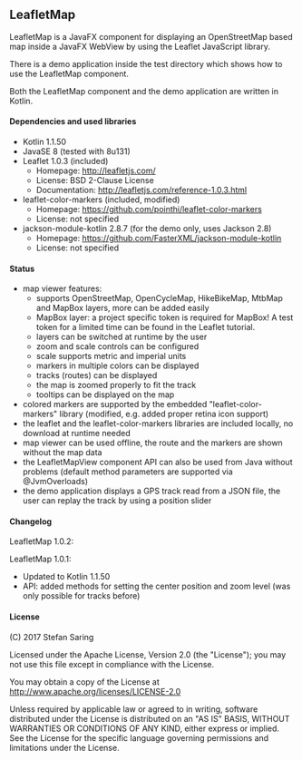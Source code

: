 ## LeafletMap

LeafletMap is a JavaFX component for displaying an OpenStreetMap based map
inside a JavaFX WebView by using the Leaflet JavaScript library.

There is a demo application inside the test directory which shows how to
use the LeafletMap component.

Both the LeafletMap component and the demo application are written in Kotlin.


#### Dependencies and used libraries

* Kotlin 1.1.50
* JavaSE 8 (tested with 8u131)
* Leaflet 1.0.3 (included)
    * Homepage: http://leafletjs.com/
    * License: BSD 2-Clause License
    * Documentation: http://leafletjs.com/reference-1.0.3.html
* leaflet-color-markers (included, modified)
    * Homepage: https://github.com/pointhi/leaflet-color-markers
    * License: not specified
* jackson-module-kotlin 2.8.7 (for the demo only, uses Jackson 2.8)
    * Homepage: https://github.com/FasterXML/jackson-module-kotlin
    * License: not specified


#### Status

* map viewer features:
    * supports OpenStreetMap, OpenCycleMap, HikeBikeMap, MtbMap and MapBox 
      layers, more can be added easily 
    * MapBox layer: a project specific token is required for MapBox! A test
      token for a limited time can be found in the Leaflet tutorial.
    * layers can be switched at runtime by the user
    * zoom and scale controls can be configured
    * scale supports metric and imperial units
    * markers in multiple colors can be displayed
    * tracks (routes) can be displayed
    * the map is zoomed properly to fit the track
    * tooltips can be displayed on the map
* colored markers are supported by the embedded "leaflet-color-markers" library
  (modified, e.g. added proper retina icon support)
* the leaflet and the leaflet-color-markers libraries are included locally, no
  download at runtime needed
* map viewer can be used offline, the route and the markers are shown without
  the map data
* the LeafletMapView component API can also be used from Java without problems
  (default method parameters are supported via @JvmOverloads)
* the demo application displays a GPS track read from a JSON file, the user can
  replay the track by using a position slider


#### Changelog

LeafletMap 1.0.2:

LeafletMap 1.0.1:

* Updated to Kotlin 1.1.50
* API: added methods for setting the center position and zoom level
  (was only possible for tracks before)


#### License

(C) 2017 Stefan Saring

Licensed under the Apache License, Version 2.0 (the "License");
you may not use this file except in compliance with the License.

You may obtain a copy of the License at
http://www.apache.org/licenses/LICENSE-2.0

Unless required by applicable law or agreed to in writing, software
distributed under the License is distributed on an "AS IS" BASIS,
WITHOUT WARRANTIES OR CONDITIONS OF ANY KIND, either express or implied.
See the License for the specific language governing permissions and
limitations under the License.

